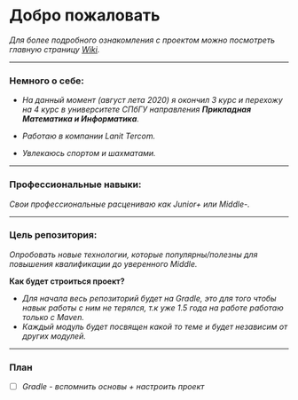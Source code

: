 # Добро пожаловать

_Для более подробного ознакомления с проектом можно посмотреть главную страницу [Wiki](https://github.com/krylovsergey1999/JavaAdvancedTraining/wiki/%D0%93%D0%BB%D0%B0%D0%B2%D0%BD%D0%B0%D1%8F)._

***
### Немного о себе:
- _На данный момент (август лета 2020) я окончил 3 курс и перехожу на 4 курс в университете СПбГУ направления **Прикладная Математика и Информатика**._

- _Работаю в компании Lanit Tercom._

- _Увлекаюсь спортом и шахматами._

***

### Профессиональные навыки:
_Свои профессиональные расцениваю как Junior+ или Middle-._

***

### Цель репозитория: 
_Опробовать новые технологии, которые популярны/полезны для повышения квалификации до уверенного Middle._

**Как будет строиться проект?**
- _Для начала весь репозиторий будет на Gradle, это для того чтобы навык работы с ним не терялся, т.к уже 1.5 года на работе работаю только с Maven._
- _Каждый модуль будет посвящен какой то теме и будет независим от других модулей._

***

### План
- [ ] _Gradle - вспомнить основы + настроить проект_